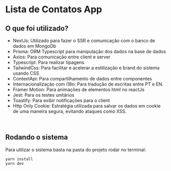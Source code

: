 # Lista de Contatos App

## O que foi utilizado?

- NextJs: Utilizado para fazer o SSR e comunicação com o banco de dados em MongoDb
- Prisma: ORM Typescript para manipulação dos dados na base de dados
- Axios: Para comunicação entre client e server
- Typescript: Para realizar tipagens
- TailwindCss: Para facilitar e acelerar a estilização e brand do sistema usando CSS
- ContextApi: Para compartilhamento de dados entre componentes
- Internacionalização com i18n: Para tradução de escritas entre PT e EN.
- Framer Motion: Para animações de elementos html no reactJs
- Jest: Para os testes unitários
- Toastify: Para exibir notificações para o client
- Http Only Cookie: Estratégia utilizada para salvar os dados em cookie de uma maneira segura, evitando ataques como XSS.

<br />

## Rodando o sistema

Para utilizar o sistema basta na pasta do projeto rodar no terminal:

```
yarn install
yarn dev
```

